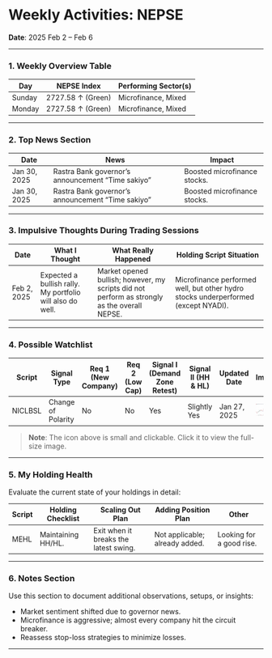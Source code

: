 # **Weekly Activities: NEPSE**
**Date**: 2025 Feb 2 – Feb 6

---

### **1. Weekly Overview Table**
| **Day**    | **NEPSE Index**          | **Performing Sector(s)**         |
|------------|--------------------------|-----------------------------------|
| Sunday     | 2727.58 ↑ (Green)        | Microfinance, Mixed               |
| Monday     | 2727.58 ↑ (Green)        | Microfinance, Mixed               |

---

### **2. Top News Section**  

| **Date**       | **News**                                           | **Impact**                              |
|----------------|---------------------------------------------------|-----------------------------------------|
| Jan 30, 2025   | Rastra Bank governor’s announcement “Time sakiyo” | Boosted microfinance stocks.            |
| Jan 30, 2025   | Rastra Bank governor’s announcement “Time sakiyo” | Boosted microfinance stocks.            |

---

### **3. Impulsive Thoughts During Trading Sessions**  

| **Date**       | **What I Thought**                                    | **What Really Happened**                                | **Holding Script Situation**                                                       |
|----------------|-------------------------------------------------------|--------------------------------------------------------|--------------------------------------------------------------------------------------|
| Feb 2, 2025    | Expected a bullish rally. My portfolio will also do well. | Market opened bullish; however, my scripts did not perform as strongly as the overall NEPSE. | Microfinance performed well, but other hydro stocks underperformed (except NYADI). |

---

### **4. Possible Watchlist**  

| **Script** | **Signal Type**              | **Req 1 (New Company)** | **Req 2 (Low Cap)** | **Signal I (Demand Zone Retest)** | **Signal II (HH & HL)** | **Updated Date** | **Image** |
|------------|------------------------------|-------------------------|---------------------|----------------------------------|-------------------------|------------------|-----------|
| NICLBSL    | Change of Polarity           | No                      | No                  | Yes                              | Slightly Yes            | Jan 27, 2025     | ![😎](images/niclbsl%20watchlist.png)|

> **Note**: The icon above is small and clickable. Click it to view the full-size image.

---

### **5. My Holding Health**  
Evaluate the current state of your holdings in detail:

| **Script** | **Holding Checklist**         | **Scaling Out Plan**                     | **Adding Position Plan**                   | **Other**                   |
|------------|-------------------------------|------------------------------------------|--------------------------------------------|-----------------------------|
| MEHL       | Maintaining HH/HL.            | Exit when it breaks the latest swing.    | Not applicable; already added.             | Looking for a good rise.    |

---

### **6. Notes Section**  
Use this section to document additional observations, setups, or insights:

- Market sentiment shifted due to governor news.  
- Microfinance is aggressive; almost every company hit the circuit breaker.  
- Reassess stop-loss strategies to minimize losses.

---
